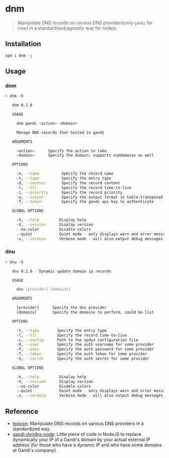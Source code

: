 # dnm

> Manipulate DNS records on various DNS providers(only `gandi` for now) in a standardized/agnostic way for nodejs.

## Installation

```bash
npm i dnm -g
```

## Usage

### dnm

```bash
> dnm -h

   dnm 0.1.0

   USAGE

     dnm gandi <action> <domain>

     Manage DNS records that hosted in gandi

   ARGUMENTS

     <action>      Specify the action to take                           required
     <domain>      Specify the domain, supports subdomains as well      required

   OPTIONS

     -n, --name          Specify the record name                                 optional
     -t, --type          Specify the entry type                                  optional
     -d, --content       Specify the record content                              optional
     -l, --ttl           Specify the record time-to-live                         optional
     -i, --priority      Specify the record priority                             optional
     -o, --output        Specify the output format in table,transposed,json      optional
     -T, --token         Specify the gandi api key to authenticate               optional

   GLOBAL OPTIONS

     -h, --help         Display help
     -V, --version      Display version
     --no-color         Disable colors
     --quiet            Quiet mode - only displays warn and error messages
     -v, --verbose      Verbose mode - will also output debug messages
```

### dnu

```bash
> dnu -h

   dnu 0.1.0 - Dynamic update domain ip records

   USAGE

     dnu [provider] [domains]

   ARGUMENTS

     [provider]      Specify the dns provider                           optional
     [domains]       Specify the domains to perform, could be list      optional

   OPTIONS

     -t, --type        Specify the entry type                           optional      default: "A"
     -l, --ttl         Specify the record time-to-live                  optional      default: 300
     -c, --config      Path to the updyn configuration file             optional
     -U, --user        Specify the auth username for some provider      optional
     -P, --pass        Specify the auth password for some provider      optional
     -T, --token       Specify the auth token for some provider         optional
     -S, --secret      Specify the auth secret for some provider        optional

   GLOBAL OPTIONS

     -h, --help         Display help
     -V, --version      Display version
     --no-color         Disable colors
     --quiet            Quiet mode - only displays warn and error messages
     -v, --verbose      Verbose mode - will also output debug messages
```



## Reference

* [lexicon](https://github.com/AnalogJ/lexicon): Manipulate DNS records on various DNS providers in a standardized way.
* [gandi-dyndns-node](https://github.com/GhyslainBruno/gandi-dyndns-node): Little piece of code in NodeJS to replace dynamically your IP of a Gandi's domain by your actual external IP address (for those who have a dynamic IP and who have some domains at Gandi's company).